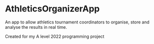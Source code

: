 # AthleticsOrganizerApp
An app to allow athletics tournament coordinators to organise, store and analyse the results in real time.

Created for my A level 2022 programming project
